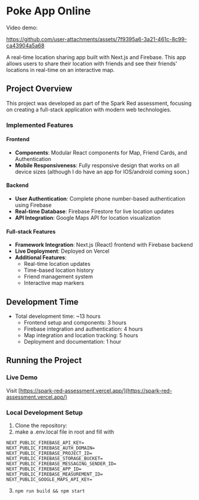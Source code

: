 # Poke App Online

Video demo:

https://github.com/user-attachments/assets/7f9395a6-3a21-461c-8c99-ca43904a5a68

A real-time location sharing app built with Next.js and Firebase. This app allows users to share their location with friends and see their friends' locations in real-time on an interactive map.

## Project Overview

This project was developed as part of the Spark Red assessment, focusing on creating a full-stack application with modern web technologies.

### Implemented Features

#### Frontend
- **Components**: Modular React components for Map, Friend Cards, and Authentication
- **Mobile Responsiveness**: Fully responsive design that works on all device sizes (although I do have an app for IOS/android coming soon.)

#### Backend
- **User Authentication**: Complete phone number-based authentication using Firebase
- **Real-time Database**: Firebase Firestore for live location updates
- **API Integration**: Google Maps API for location visualization

#### Full-stack Features
- **Framework Integration**: Next.js (React) frontend with Firebase backend
- **Live Deployment**: Deployed on Vercel
- **Additional Features**: 
  - Real-time location updates
  - Time-based location history
  - Friend management system
  - Interactive map markers

## Development Time
- Total development time: ~13 hours
  - Frontend setup and components: 3 hours
  - Firebase integration and authentication: 4 hours
  - Map integration and location tracking: 5 hours
  - Deployment and documentation: 1 hour

## Running the Project

### Live Demo
Visit [https://spark-red-assessment.vercel.app/](https://spark-red-assessment.vercel.app/)

### Local Development Setup

1. Clone the repository:
2. make a .env.local file in root and fill with 
```
NEXT_PUBLIC_FIREBASE_API_KEY=
NEXT_PUBLIC_FIREBASE_AUTH_DOMAIN=
NEXT_PUBLIC_FIREBASE_PROJECT_ID=
NEXT_PUBLIC_FIREBASE_STORAGE_BUCKET=
NEXT_PUBLIC_FIREBASE_MESSAGING_SENDER_ID=
NEXT_PUBLIC_FIREBASE_APP_ID=
NEXT_PUBLIC_FIREBASE_MEASUREMENT_ID=
NEXT_PUBLIC_GOOGLE_MAPS_API_KEY=
```
3. ```npm run build && npm start```
